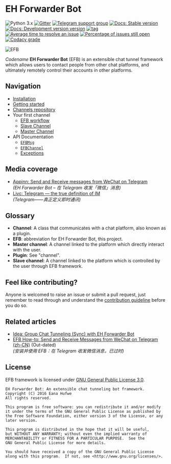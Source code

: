 # EH Forwarder Bot

![Python 3.x](https://img.shields.io/badge/Python-3.x-blue.svg)
[![Gitter](https://img.shields.io/gitter/room/blueset/ehForwarderBot.svg)](https://gitter.im/blueset/ehForwarderBot)
[![Telegram support group](https://img.shields.io/badge/Chat-on%20Telegram-blue.svg)](https://telegram.me/efbsupport)
[![Docs: Stable version](https://readthedocs.org/projects/ehforwarderbot/badge/?version=latest)](https://ehforwarderbot.readthedocs.io/en/latest/)
[![Docs: Development version version](https://readthedocs.org/projects/ehforwarderbot/badge/?version=dev)](https://ehforwarderbot.readthedocs.io/en/dev/)
[![tag](https://img.shields.io/github/tag/blueset/ehforwarderbot.svg)](https://github.com/blueset/ehForwarderBot/releases)
[![Average time to resolve an issue](http://isitmaintained.com/badge/resolution/blueset/ehforwarderbot.svg)](http://isitmaintained.com/project/blueset/ehforwarderbot "Average time to resolve an issue")
[![Percentage of issues still open](http://isitmaintained.com/badge/open/blueset/ehforwarderbot.svg)](http://isitmaintained.com/project/blueset/ehforwarderbot "Percentage of issues still open")
[![Codacy grade](https://img.shields.io/codacy/grade/3b2555f9134844e3b01b00700bc43eeb.svg)](https://www.codacy.com/app/blueset/ehForwarderBot)

![EFB](https://images.1a23.com/upload/images/SPET.png)

_Codename_ **EH Forwarder Bot** (EFB) is an extensible chat tunnel framework which allows users to contact people from other chat platforms, and ultimately remotely control their accounts in other platforms.

## Navigation
* [Installation](installation.md)
* [Getting started](getting-started.md)
* [Channels repository](channels-repository.md)
* Your first channel
    * [EFB workflow](workflow.md)
    * [Slave Channel](slave-channel.md)
    * [Master Channel](master-channel.md)
* API Documentation
    * [`EFBMsg`](message.md)
    * [`EFBChannel`](channel.md)
    * [Exceptions](exceptions.md)

## Media coverage
* [Appinn: Send and Receive messages from WeChat on Telegram](http://www.appinn.com/eh-forwarder-bot/)  
  _(EH Forwarder Bot – 在 Telegram 收发「微信」消息)_
* [Livc: Telegram — the true definition of IM](https://livc.io/177)  
  _(Telegram——真正定义即时通讯)_

## Glossary
* **Channel**: A class that communicates with a chat platform, also known as a plugin.
* **EFB**: abbreviation for EH Forwarder Bot, this project.
* **Master channel**: A channel linked to the platform which directly interact with the user.
* **Plugin**: See "channel".
* **Slave channel**: A channel linked to the platform which is controlled by the user through EFB framework.

## Feel like contributing?
Anyone is welcomed to raise an issue or submit a pull request, just remember to read through and understand the [contribution guideline](CONTRIBUTING.md) before you do so.

## Related articles
* [Idea: Group Chat Tunneling (Sync) with EH Forwarder Bot](https://blog.1a23.com/2017/01/28/Idea-Group-Chat-Tunneling-Sync-with-EH-Forwarder-Bot/)
* [EFB How-to: Send and Receive Messages from WeChat on Telegram (zh-CN)](https://blog.1a23.com/2017/01/09/EFB-How-to-Send-and-Receive-Messages-from-WeChat-on-Telegram-zh-CN/) (Out-dated)  
  _(安装并使用 EFB：在 Telegram 收发微信消息，已过时)_

## License
EFB framework is licensed under [GNU General Public License 3.0](https://www.gnu.org/licenses/gpl-3.0.txt).

```
EH Forwarder Bot: An extensible chat tunneling bot framework.
Copyright (C) 2016 Eana Hufwe
All rights reserved.

This program is free software: you can redistribute it and/or modify
it under the terms of the GNU General Public License as published by
the Free Software Foundation, either version 3 of the License, or any later version.

This program is distributed in the hope that it will be useful,
but WITHOUT ANY WARRANTY; without even the implied warranty of
MERCHANTABILITY or FITNESS FOR A PARTICULAR PURPOSE.  See the
GNU General Public License for more details.

You should have received a copy of the GNU General Public License
along with this program.  If not, see <http://www.gnu.org/licenses/>.
```
